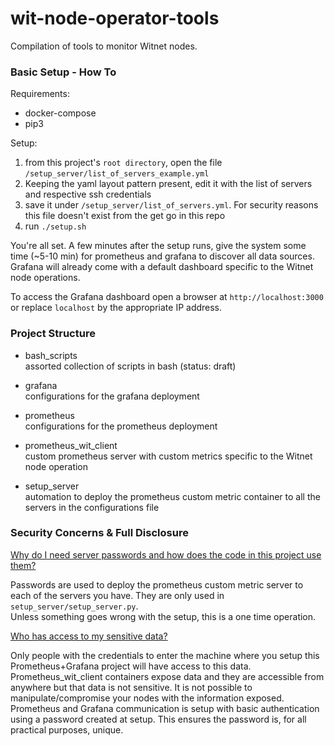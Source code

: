 # wit-node-operator-tools

Compilation of tools to monitor Witnet nodes.

### Basic Setup - How To

Requirements:
 - docker-compose
 - pip3

Setup:

1) from this project's `root directory`, open the file `/setup_server/list_of_servers_example.yml`
2) Keeping the yaml layout pattern present, edit it with the list of servers and respective ssh credentials
3) save it under `/setup_server/list_of_servers.yml`. For security reasons this file doesn't exist from the get go in this repo
4) run `./setup.sh`

You're all set. A few minutes after the setup runs, give the system some time (~5-10 min)
for prometheus and grafana to discover all data sources.
Grafana will already come with a default dashboard specific to the Witnet node operations.

To access the Grafana dashboard open a browser at `http://localhost:3000` or replace `localhost` by the appropriate IP address.

### Project Structure

- bash_scripts\
assorted collection of scripts in bash (status: draft)

- grafana\
configurations for the grafana deployment

- prometheus\
configurations for the prometheus deployment

- prometheus_wit_client\
custom prometheus server with custom metrics specific to the Witnet node operation

- setup_server\
automation to deploy the prometheus custom metric container to all the servers in the configurations file

### Security Concerns & Full Disclosure
<ins>Why do I need server passwords and how does the code in this project use them?</ins>

Passwords are used to deploy the prometheus custom metric server to each of the servers you have. They are only used in `setup_server/setup_server.py`.  
Unless something goes wrong with the setup, this is a one time operation.

<ins>Who has access to my sensitive data?</ins>

Only people with the credentials to enter the machine where you setup this Prometheus+Grafana project will have access to this data.  
Prometheus_wit_client containers expose data and they are accessible from anywhere but that data is not sensitive.
It is not possible to manipulate/compromise your nodes with the information exposed.  
Prometheus and Grafana communication is setup with basic authentication using a password created at setup.
This ensures the password is, for all practical purposes, unique.